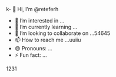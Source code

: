 k- 👋 Hi, I’m @reteferh
- 👀 I’m interested in ... 
- 🌱 I’m currently learning ...
- 💞️ I’m looking to collaborate on ...54645
- 📫 How to reach me ...uuiiu
- 😄 Pronouns: ...
- ⚡ Fun fact: ...

<!---
retefer/retefer is a ✨ special ✨ repository because its `README.md` (this file) appears on your GitHub profile.
You can click the Preview link to take a look at your changes.
--->1231
